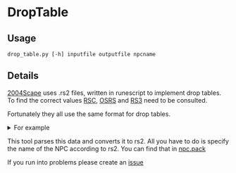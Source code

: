 # DropTable

## Usage

```
drop_table.py [-h] inputfile outputfile npcname
```

## Details

[2004Scape](https://github.com/2004Scape/Server) uses .rs2 files, written in runescript to implement drop tables. To find the correct values [RSC](https://classic.runescape.wiki/), [OSRS](https://oldschool.runescape.wiki/w/Old_School_RuneScape_Wiki) and [RS3](https://runescape.wiki/w/RuneScape_Wiki) need to be consulted.

Fortunately they all use the same format for drop tables.
<details>
  <summary>For example </summary>
  
  ```
  ==Drops==
{{Estimated drops}}
===100% drops===
{{DropsTableHead}}
{{DropsLine|Name=Bones|Quantity=1|Rarity=Always}}
{{DropsTableBottom}}

===Weapons and armour===
{{DropsTableHead}}
{{DropsLine|Name=Bronze Spear|Quantity=2|Rarity=4/128}}
{{DropsLine|Name=Bronze Spear|Quantity=1|Rarity=3/128}}
{{DropsLine|Name=Mithril Spear|Quantity=1|Rarity=3/128}}
{{DropsLine|Name=Iron Spear|Quantity=1|Rarity=2/128}}
{{DropsTableBottom}}

===Runes and ammunition===
{{DropsTableHead}}
{{DropsLine|Name=Nature-Rune|Quantity=2|Rarity=8/128}}
{{DropsLine|Name=Poison Bronze Arrows|Quantity=5|Rarity=2/128}}
{{DropsLine|Name=Poison Crossbow bolts|Quantity=4|Rarity=2/128}}
{{DropsTableBottom}}

===Coins===
{{DropsTableHead}}
{{DropsLine|Name=Coins|Quantity=15|Rarity=25/128}}
{{DropsLine|Name=Coins|Quantity=28|Rarity=12/128}}
{{DropsLine|Name=Coins|Quantity=62|Rarity=5/128}}
{{DropsLine|Name=Coins|Quantity=42|Rarity=3/128}}
{{DropsTableBottom}}

===Herbs===
{{DropsTableHead}}
{{HerbDropTable/Sandbox|11/128}}
{{DropsTableBottom}}

===Other===
{{DropsTableHead}}
{{DropsLine|Name=Snape grass|Quantity=1|Rarity=23/128}}
{{DropsLine|Name=Limpwurt root|Quantity=1|Rarity=12/128}}
{{DropsLine|Name=Gold|Quantity=1|Rarity=5/128}}
{{DropsLine|Name=Poison antidote (2 dose)|Quantity=1|Rarity=3/128}}
{{DropsLine|Name=Poison antidote (3 dose)|Quantity=1|Rarity=1/128}}
{{DropsLine|Name=Nothing|Rarity=2/128}}
{{DropsTableBottom}}

===Rare drop table===
{{RareDropTable|RDT=2/128}}

{{Jungle potion}}
{{Tai Bwo Wannai}}
```
</details>

This tool parses this data and converts it to rs2. All you have to do is specify the name of the NPC according to rs2. You can find that in [npc.pack](https://github.com/2004Scape/Server/blob/main/data/src/pack/npc.pack)


If you run into problems please create an [issue](https://github.com/Gregf36665/DropTable/issues/new)
